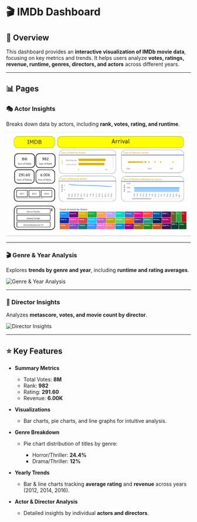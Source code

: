 # 🎬 IMDb Dashboard

## 📖 Overview

This dashboard provides an **interactive visualization of IMDb movie data**, focusing on key metrics and trends. It helps users analyze **votes, ratings, revenue, runtime, genres, directors, and actors** across different years.

---

## 📊 Pages

### 🎭 Actor Insights

Breaks down data by actors, including **rank, votes, rating, and runtime**.

![Actor Insights](Actor_Insights.png)

---

### 🎬 Genre & Year Analysis

Explores **trends by genre and year**, including **runtime and rating averages**.

![Genre & Year Analysis](images/genre_year.png)

---

### 🎥 Director Insights

Analyzes **metascore, votes, and movie count by director**.

![Director Insights](images/director_insights.png)

---

## ⭐ Key Features

* **Summary Metrics**

  * Total Votes: **8M**
  * Rank: **982**
  * Rating: **291.60**
  * Revenue: **6.00K**

* **Visualizations**

  * Bar charts, pie charts, and line graphs for intuitive analysis.

* **Genre Breakdown**

  * Pie chart distribution of titles by genre:

    * Horror/Thriller: **24.4%**
    * Drama/Thriller: **12%**

* **Yearly Trends**

  * Bar & line charts tracking **average rating** and **revenue** across years (2012, 2014, 2016).

* **Actor & Director Analysis**

  * Detailed insights by individual **actors and directors**.

